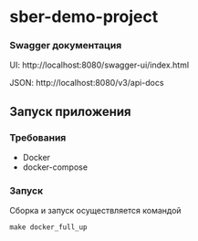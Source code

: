# sber-demo-project

### Swagger документация

UI:     http://localhost:8080/swagger-ui/index.html

JSON:   http://localhost:8080/v3/api-docs

## Запуск приложения
### Требования
* Docker
* docker-compose

### Запуск
Сборка и запуск осуществляется командой

`make docker_full_up`